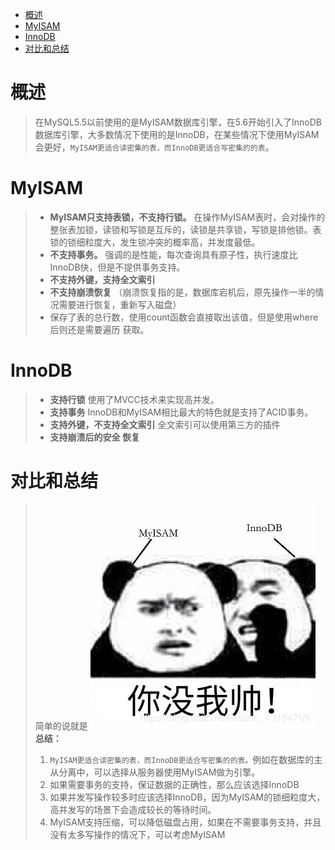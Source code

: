 
* [概述](#%E6%A6%82%E8%BF%B0)
* [MyISAM](#myisam)
* [InnoDB](#innodb)
* [对比和总结](#%E5%AF%B9%E6%AF%94%E5%92%8C%E6%80%BB%E7%BB%93)

# 概述
> 在MySQL5.5以前使用的是MyISAM数据库引擎，在5.6开始引入了InnoDB数据库引擎，大多数情况下使用的是InnoDB，在某些情况下使用MyISAM会更好，`MyISAM更适合读密集的表，而InnoDB更适合写密集的的表`。

# MyISAM

> - **MyISAM只支持表锁，不支持行锁。** 在操作MyISAM表时，会对操作的整张表加锁，读锁和写锁是互斥的，读锁是共享锁，写锁是排他锁。表锁的锁细粒度大，发生锁冲突的概率高，并发度最低。
> - **不支持事务。** 强调的是性能，每次查询具有原子性，执行速度比InnoDB快，但是不提供事务支持。
> - **不支持外键，支持全文索引**
> - **不支持崩溃恢复** （崩溃恢复指的是，数据库宕机后，原先操作一半的情况需要进行恢复，重新写入磁盘）
> - 保存了表的总行数，使用count函数会直接取出该值，但是使用where后则还是需要遍历 获取。

# InnoDB

> - **支持行锁** 使用了MVCC技术来实现高并发。
> - **支持事务** InnoDB和MyISAM相比最大的特色就是支持了ACID事务。
> - **支持外键，不支持全文索引** 全文索引可以使用第三方的插件
> - **支持崩溃后的安全 恢复**

# 对比和总结
> 简单的说就是
> ![在这里插入图片描述](https://github.com/Coder999z/Java-Notes/blob/master/img/1/20190523094316670.png)
> **总结：**
>
> 1. `MyISAM更适合读密集的表，而InnoDB更适合写密集的的表。`例如在数据库的主从分离中，可以选择从服务器使用MyISAM做为引擎。
> 2. 如果需要事务的支持，保证数据的正确性，那么应该选择InnoDB
> 3. 如果并发写操作较多时应该选择InnoDB，因为MyISAM的锁细粒度大，高并发写的场景下会造成较长的等待时间。
> 4. MyISAM支持压缩，可以降低磁盘占用，如果在不需要事务支持，并且没有太多写操作的情况下，可以考虑MyISAM

